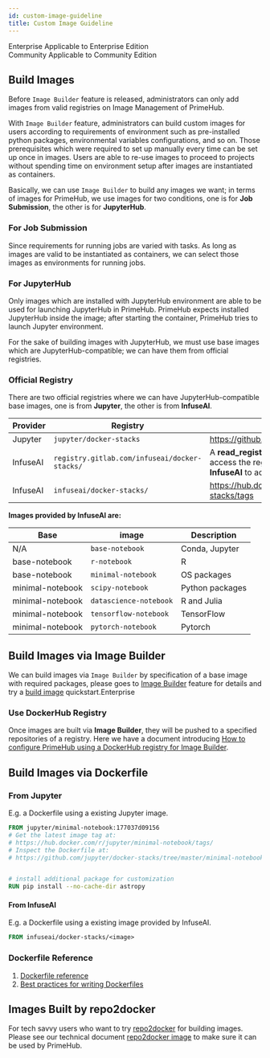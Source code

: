 ```yaml
---
id: custom-image-guideline
title: Custom Image Guideline
---
```

<div class="label-sect">
  <div class="ee-only tooltip">Enterprise
    <span class="tooltiptext">Applicable to Enterprise Edition</span>
  </div>
  <div class="ce-only tooltip">Community
    <span class="tooltiptext">Applicable to Community Edition</span>
  </div>
</div>

## Build Images

Before `Image Builder` feature is released, administrators can only add images from valid registries on Image Management of PrimeHub.

With `Image Builder` feature, administrators can build custom images for users according to requirements of environment such as pre-installed python packages, environmental variables configurations, and so on. Those prerequisites which were required to set up manually every time can be set up once in images. Users are able to re-use images to proceed to projects without spending time on environment setup after images are instantiated as containers.

Basically, we can use `Image Builder` to build any images we want; in terms of images for PrimeHub, we use images for two conditions, one is for **Job Submission**, the other is for **JupyterHub**.

### For Job Submission

Since requirements for running jobs are varied with tasks. As long as images are valid to be instantiated as containers, we can select those images as environments for running jobs.

### For JupyterHub

Only images which are installed with JupyterHub environment are able to be used for launching JupyterHub in PrimeHub. PrimeHub expects installed JupyterHub inside the image; after starting the container, PrimeHub tries to launch Jupyter environment.

For the sake of building images with JupyterHub, we must use base images which are JupyterHub-compatible; we can have them from official registries.

### Official Registry

There are two official registries where we can have JupyterHub-compatible base images, one is from **Jupyter**, the other is from **InfuseAI**.

|Provider|Registry|Reference|
|------|--------|----|
|Jupyter|`jupyter/docker-stacks`|https://github.com/jupyter/docker-stacks|
|InfuseAI|`registry.gitlab.com/infuseai/docker-stacks/`|A **read_registry token** is required to access the registry, please contact **InfuseAI** to acquire the token.|
|InfuseAI|`infuseai/docker-stacks/`|https://hub.docker.com/r/infuseai/docker-stacks/tags|

**Images provided by InfuseAI are:**

|Base|image|Description|
|----|-----|-----------|
|N/A|`base-notebook`|Conda, Jupyter|
|base-notebook|`r-notebook`|R|
|base-notebook|`minimal-notebook`|OS packages|
|minimal-notebook|`scipy-notebook`|Python packages|
|minimal-notebook|`datascience-notebook`|R and Julia|
|minimal-notebook|`tensorflow-notebook`|TensorFlow|
|minimal-notebook|`pytorch-notebook`|Pytorch|

## Build Images via Image Builder

We can build images via `Image Builder` by specification of a base image with required packages, please goes to [Image Builder](admin-build-image) feature for details and try a [build image](../quickstart/build-image) quickstart.<span class="ee-only">Enterprise</span>

### Use DockerHub Registry

Once images are built via **Image Builder**, they will be pushed to a specified repositories of a registry. Here we have a document introducing [How to configure PrimeHub using a DockerHub registry for Image Builder](../tasks/dockerhub-registry.md).

## Build Images via Dockerfile

### From Jupyter

E.g. a Dockerfile using a existing Jupyter image.

``` dockerfile
FROM jupyter/minimal-notebook:177037d09156
# Get the latest image tag at:
# https://hub.docker.com/r/jupyter/minimal-notebook/tags/
# Inspect the Dockerfile at:
# https://github.com/jupyter/docker-stacks/tree/master/minimal-notebook/Dockerfile


# install additional package for customization
RUN pip install --no-cache-dir astropy
```

#### From InfuseAI

E.g. a Dockerfile using a existing image provided by InfuseAI.

``` dockerfile
FROM infuseai/docker-stacks/<image>
```

### Dockerfile Reference

1. [Dockerfile reference](https://docs.docker.com/engine/reference/builder/)
2. [Best practices for writing Dockerfiles](https://docs.docker.com/develop/develop-images/dockerfile_best-practices/)


## Images Built by repo2docker 

For tech savvy users who want to try [repo2docker](https://repo2docker.readthedocs.io/en/latest/) for building images. Please see our technical document [repo2docker image](../tasks/repo2docker.md) to make sure it can be used by PrimeHub.
